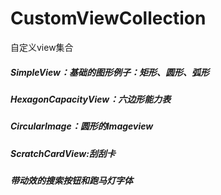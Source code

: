 # CustomViewCollection
  自定义view集合
##### SimpleView：基础的图形例子：矩形、圆形、弧形
##### HexagonCapacityView：六边形能力表
##### CircularImage：圆形的Imageview
##### ScratchCardView:刮刮卡
##### 带动效的搜索按钮和跑马灯字体
